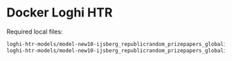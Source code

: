 # Docker Loghi HTR

Required local files:
```bash
loghi-htr-models/model-new10-ijsberg_republicrandom_prizepapers_globalise_val_cer_ijsberg_globalise_0.0329/
loghi-htr-models/model-new10-ijsberg_republicrandom_prizepapers_globalise_val_cer_ijsberg_globalise_0.0329.charlist
```

